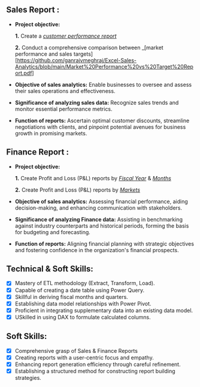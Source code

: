 ## Sales Report :

- **Project objective:** 

    **1.** Create a _[customer performance report](https://github.com/ganrajvmeghraj/Excel-Sales-Analytics/blob/main/Customer%20Performance%20Report.pdf)_ 

    **2.** Conduct a comprehensive comparison between _[market performance and sales targets][https://github.com/ganrajvmeghraj/Excel-Sales-Analytics/blob/main/Market%20Performance%20vs%20Target%20Report.pdf]
  
- **Objective of sales analytics:** Enable businesses to oversee and assess their sales operations and effectiveness.

- **Significance of analyzing sales data:** Recognize sales trends and monitor essential performance metrics.

- **Function of reports:** Ascertain optimal customer discounts, streamline negotiations with clients, and pinpoint potential avenues for business growth in promising markets.

## Finance Report :

- **Project objective:** 

    **1.** Create Profit and Loss (P&L) reports by _[Fiscal Year](https://github.com/ganrajvmeghraj/Excel-Sales-Analytics/blob/main/P%26L%20Statement%20by%20Fiscal%20Year.pdf)_ & _[Months](https://github.com/ganrajvmeghraj/Excel-Sales-Analytics/blob/main/P%26L%20Statement%20by%20Months.pdf)_ 

   **2.** Create Profit and Loss (P&L) reports by _[Markets](https://github.com/ganrajvmeghraj/Excel-Sales-Analytics/blob/main/P%26L%20Statement%20by%20Markets.pdf)_

- **Objective of sales analytics:** Assessing financial performance, aiding decision-making, and enhancing communication with stakeholders.

- **Significance of analyzing Finance data:** Assisting in benchmarking against industry counterparts and historical periods, forming the basis for budgeting and forecasting.

- **Function of reports:** Aligning financial planning with strategic objectives and fostering confidence in the organization's financial prospects.


## Technical & Soft Skills:
- [x] Mastery of ETL methodology (Extract, Transform, Load).
- [x]	Capable of creating a date table using Power Query.
- [x]	Skillful in deriving fiscal months and quarters.
- [x]	Establishing data model relationships with Power Pivot.
- [x]	Proficient in integrating supplementary data into an existing data model.
- [x]	USkilled in using DAX to formulate calculated columns.

## Soft Skills:
- [x]	Comprehensive grasp of Sales & Finance Reports
- [x]	Creating reports with a user-centric focus and empathy.
- [x]	Enhancing report generation efficiency through careful refinement.
- [x]	Establishing a structured method for constructing report building strategies.
